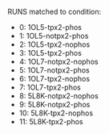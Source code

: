 RUNS matched to condition: 


* 0: 1OL5-tpx2-phos
* 1: 1OL5-notpx2-phos
* 2: 1OL5-tpx2-nophos
* 3: 1OL5-tpx2-phos
* 4: 1OL7-notpx2-nophos
* 5: 1OL7-notpx2-phos
* 6: 1OL7-tpx2-nophos
* 7: 1OL7-tpx2-phos
* 8: 5L8K-notpx2-nophos
* 9:  5L8K-notpx2-phos
* 10: 5L8K-tpx2-nophos
* 11: 5L8K-tpx2-phos
